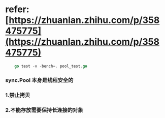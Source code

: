 # refer: [https://zhuanlan.zhihu.com/p/358475775](https://zhuanlan.zhihu.com/p/358475775)


```go
    go test -v -bench=. pool_test.go
```
### sync.Pool 本身是线程安全的
### 1.禁止拷贝
### 2.不能存放需要保持长连接的对象
